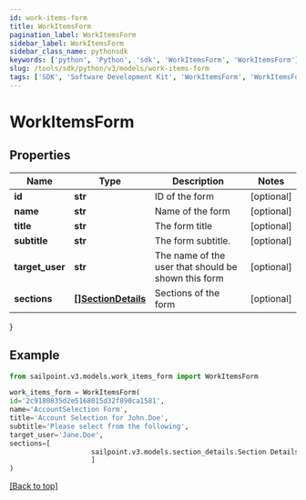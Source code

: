 ```yaml
---
id: work-items-form
title: WorkItemsForm
pagination_label: WorkItemsForm
sidebar_label: WorkItemsForm
sidebar_class_name: pythonsdk
keywords: ['python', 'Python', 'sdk', 'WorkItemsForm', 'WorkItemsForm'] 
slug: /tools/sdk/python/v3/models/work-items-form
tags: ['SDK', 'Software Development Kit', 'WorkItemsForm', 'WorkItemsForm']
---
```


# WorkItemsForm


## Properties

Name | Type | Description | Notes
------------ | ------------- | ------------- | -------------
**id** | **str** | ID of the form | [optional] 
**name** | **str** | Name of the form | [optional] 
**title** | **str** | The form title | [optional] 
**subtitle** | **str** | The form subtitle. | [optional] 
**target_user** | **str** | The name of the user that should be shown this form | [optional] 
**sections** | [**[]SectionDetails**](section-details) | Sections of the form | [optional] 
}

## Example

```python
from sailpoint.v3.models.work_items_form import WorkItemsForm

work_items_form = WorkItemsForm(
id='2c9180835d2e5168015d32f890ca1581',
name='AccountSelection Form',
title='Account Selection for John.Doe',
subtitle='Please select from the following',
target_user='Jane.Doe',
sections=[
                    sailpoint.v3.models.section_details.Section Details()
                    ]
)

```
[[Back to top]](#) 

